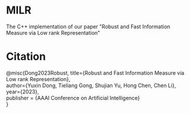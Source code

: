 # MILR
The C++ implementation of our paper "Robust and Fast Information Measure via Low rank Representation"

# Citation

@misc{Dong2023Robust,
      title={Robust and Fast Information Measure via Low rank Representation},   
      author={Yuxin Dong, Tieliang Gong, Shujian Yu, Hong Chen, Chen Li},  
      year={2023},  
      publisher = {AAAI Conference on Artificial Intelligence}   
}
